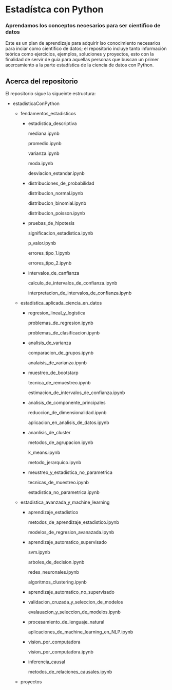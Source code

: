 # Estadístca con Python

### Aprendamos los conceptos necesarios para ser cientifico de datos

 Este es un plan de aprendizaje para adquirir lso conocimiento necesarios para inciar como cientifico de datos; el repositorio  incluye tanto información teórica como ejercicios, ejemplos, soluciones y proyectos, esto con la finalidad de servir de guía para aquellas personas que buscan un primer acercamiento a la parte estadística de la ciencia de datos con Python.

 ## Acerca del repositorio

 El repositorio sigue la sigueinte estructura:

 - estadisticaConPython
    - fendamentos_estadisticos
        - estadistica_descriptiva
            
            mediana.ipynb
            
            promedio.ipynb
            
            varianza.ipynb
            
            moda.ipynb
            
            desviacion_estandar.ipynb
            
        - distribuciones_de_probabilidad
            
            distribucion_normal.ipynb
            
            distribucion_binomial.ipynb
            
            distribucion_poisson.ipynb
            
        - pruebas_de_hipotesis
            
            significacion_estadistica.ipynb
            
            p_valor.ipynb
            
            errores_tipo_1.ipynb
            
            errores_tipo_2.ipynb
            
        - intervalos_de_canfianza
            
            calculo_de_intervalos_de_confianza.ipynb
            
            interpretacion_de_intervalos_de_confianza.ipynb
            
    - estadistica_aplicada_ciencia_en_datos
        - regresion_lineal_y_logistica
            
            problemas_de_regresion.ipynb
            
            problemas_de_clasificacion.ipynb
            
        - analisis_de_varianza
            
            comparacion_de_grupos.ipynb
            
            analaisis_de_varianza.ipynb
            
        - muestreo_de_bootstarp
            
            tecnica_de_remuestreo.ipynb
            
            estimacion_de_intervalos_de_confianza.ipynb
            
        - analisis_de_componente_principales
            
            reduccion_de_dimensionalidad.ipynb
            
            aplicacion_en_analisis_de_datos.ipynb
            
        - ananlisis_de_cluster
            
            metodos_de_agrupacion.ipynb
            
            k_means.ipynb
            
            metodo_jerarquico.ipynb
            
        - meustreo_y_estadistica_no_parametrica
            
            tecnicas_de_muestreo.ipynb
            
            estadistica_no_parametrica.ipynb
            
    - estadistica_avanzada_y_machine_learning
        - aprendizaje_estadistico
            
            metodos_de_aprendizaje_estadistico.ipynb
            
            modelos_de_regresion_avanazada.ipynb
            
        - aprendizaje_automatico_supervisado
            
            svm.ipynb
            
            arboles_de_decision.ipynb
            
            redes_neuronales.ipynb
            
            algoritmos_clustering.ipynb
            
        - aprendizaje_automatico_no_supervisado
        - validacion_cruzada_y_seleccion_de_modelos
            
            evalauacion_y_seleccion_de_modelos.ipynb
            
        - procesamiento_de_lenguaje_natural
            
            aplicaciones_de_machine_learning_en_NLP.ipynb
            
        - vision_por_computadora
            
            vision_por_computadora.ipynb
            
        - inferencia_causal
            
            metodos_de_relaciones_causales.ipynb
            
    - proyectos
